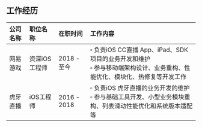## 工作经历

|公司名称|职位名称|在职时间|工作内容|
|:-- |:-- |:-- |:-- |
|网易游戏|资深iOS工程师 | 2018 - 至今|▫︎ 负责iOS CC直播 App、iPad、SDK项目的业务开发和维护 <br> ▫︎ 参与移动端架构设计、业务重构、性能优化、模块化、热修复等开发工作|
|虎牙直播|iOS工程师|2016 - 2018 |▫︎ 负责iOS 虎牙直播的业务开发的维护 <br> ▫︎ 参与基础工具开发、小型业务模块重构、列表滑动性能优化和系统版本适配等|
